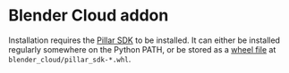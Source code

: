 Blender Cloud addon
===================

Installation requires the [Pillar SDK](https://github.com/armadillica/pillar-python-sdk)
to be installed. It can either be installed regularly somewhere on
the Python PATH, or be stored as a [wheel file](http://pythonwheels.com/)
at `blender_cloud/pillar_sdk-*.whl`.

